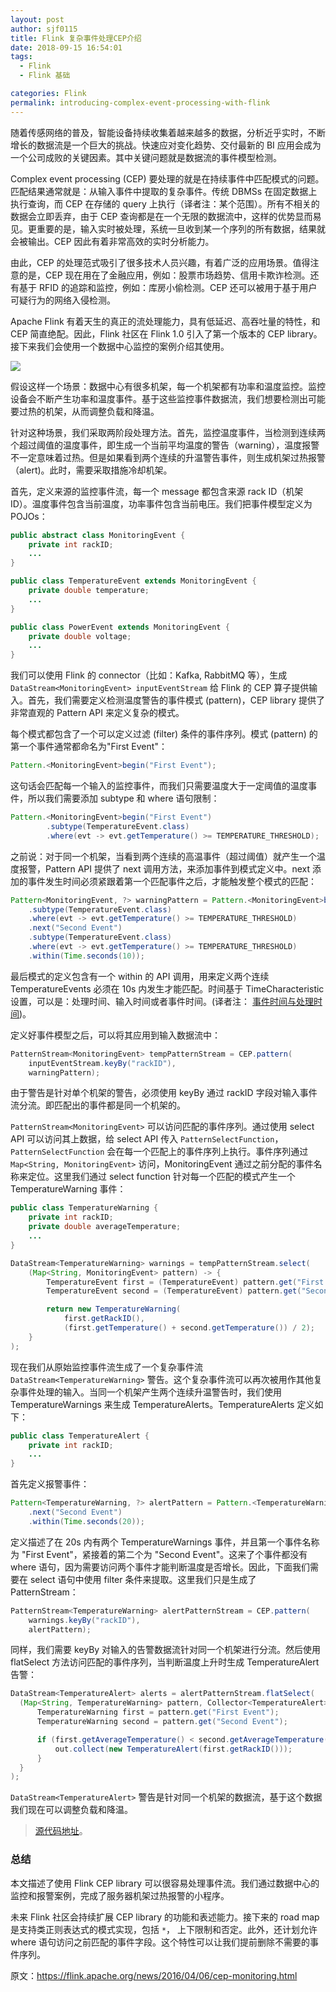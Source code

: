 ```yaml
---
layout: post
author: sjf0115
title: Flink 复杂事件处理CEP介绍
date: 2018-09-15 16:54:01
tags:
  - Flink
  - Flink 基础

categories: Flink
permalink: introducing-complex-event-processing-with-flink
---
```


随着传感网络的普及，智能设备持续收集着越来越多的数据，分析近乎实时，不断增长的数据流是一个巨大的挑战。快速应对变化趋势、交付最新的 BI 应用会成为一个公司成败的关键因素。其中关键问题就是数据流的事件模型检测。

Complex event processing (CEP) 要处理的就是在持续事件中匹配模式的问题。匹配结果通常就是：从输入事件中提取的复杂事件。传统 DBMSs 在固定数据上执行查询，而 CEP 在存储的 query 上执行（译者注：某个范围）。所有不相关的数据会立即丢弃，由于 CEP 查询都是在一个无限的数据流中，这样的优势显而易见。更重要的是，输入实时被处理，系统一旦收到某一个序列的所有数据，结果就会被输出。CEP 因此有着非常高效的实时分析能力。

由此，CEP 的处理范式吸引了很多技术人员兴趣，有着广泛的应用场景。值得注意的是，CEP 现在用在了金融应用，例如：股票市场趋势、信用卡欺诈检测。还有基于 RFID 的追踪和监控，例如：库房小偷检测。CEP 还可以被用于基于用户可疑行为的网络入侵检测。

Apache Flink 有着天生的真正的流处理能力，具有低延迟、高吞吐量的特性，和 CEP 简直绝配。因此，Flink 社区在 Flink 1.0 引入了第一个版本的 CEP library。接下来我们会使用一个数据中心监控的案例介绍其使用。

![](https://github.com/sjf0115/PubLearnNotes/blob/master/image/Flink/introducing-complex-event-processing-with-flink-1.png?raw=true)

假设这样一个场景：数据中心有很多机架，每一个机架都有功率和温度监控。监控设备会不断产生功率和温度事件。基于这些监控事件数据流，我们想要检测出可能要过热的机架，从而调整负载和降温。

针对这种场景，我们采取两阶段处理方法。首先，监控温度事件，当检测到连续两个超过阈值的温度事件，即生成一个当前平均温度的警告（warning），温度报警不一定意味着过热。但是如果看到两个连续的升温警告事件，则生成机架过热报警（alert)。此时，需要采取措施冷却机架。

首先，定义来源的监控事件流，每一个 message 都包含来源 rack ID（机架 ID）。温度事件包含当前温度，功率事件包含当前电压。我们把事件模型定义为 POJOs：
```java
public abstract class MonitoringEvent {
    private int rackID;
    ...
}

public class TemperatureEvent extends MonitoringEvent {
    private double temperature;
    ...
}

public class PowerEvent extends MonitoringEvent {
    private double voltage;
    ...
}
```
我们可以使用 Flink 的 connector（比如：Kafka, RabbitMQ 等），生成 `DataStream<MonitoringEvent> inputEventStream` 给 Flink 的 CEP 算子提供输入。首先，我们需要定义检测温度警告的事件模式 (pattern)，CEP library 提供了非常直观的 Pattern API 来定义复杂的模式。

每个模式都包含了一个可以定义过滤 (filter) 条件的事件序列。模式 (pattern) 的第一个事件通常都命名为"First Event"：
```java
Pattern.<MonitoringEvent>begin("First Event");
```
这句话会匹配每一个输入的监控事件，而我们只需要温度大于一定阈值的温度事件，所以我们需要添加 subtype 和 where 语句限制：
```java
Pattern.<MonitoringEvent>begin("First Event")
        .subtype(TemperatureEvent.class)
        .where(evt -> evt.getTemperature() >= TEMPERATURE_THRESHOLD);
```
之前说：对于同一个机架，当看到两个连续的高温事件（超过阈值）就产生一个温度报警，Pattern API 提供了 next 调用方法，来添加事件到模式定义中。next 添加的事件发生时间必须紧跟着第一个匹配事件之后，才能触发整个模式的匹配：
```java
Pattern<MonitoringEvent, ?> warningPattern = Pattern.<MonitoringEvent>begin("First Event")
    .subtype(TemperatureEvent.class)
    .where(evt -> evt.getTemperature() >= TEMPERATURE_THRESHOLD)
    .next("Second Event")
    .subtype(TemperatureEvent.class)
    .where(evt -> evt.getTemperature() >= TEMPERATURE_THRESHOLD)
    .within(Time.seconds(10));
```
最后模式的定义包含有一个 within 的 API 调用，用来定义两个连续 TemperatureEvents 必须在 10s 内发生才能匹配。时间基于 TimeCharacteristic 设置，可以是：处理时间、输入时间或者事件时间。(译者注： [事件时间与处理时间](http://smartsi.club/2018/01/04/flink-stream-event-time-and-processing-time/))。

定义好事件模型之后，可以将其应用到输入数据流中：
```java
PatternStream<MonitoringEvent> tempPatternStream = CEP.pattern(
    inputEventStream.keyBy("rackID"),
    warningPattern);
```
由于警告是针对单个机架的警告，必须使用 keyBy 通过 rackID 字段对输入事件流分流。即匹配出的事件都是同一个机架的。

`PatternStream<MonitoringEvent>` 可以访问匹配的事件序列。通过使用 select API 可以访问其上数据，给 select API 传入 `PatternSelectFunction`，`PatternSelectFunction` 会在每一个匹配上的事件序列上执行。事件序列通过 `Map<String, MonitoringEvent>` 访问，MonitoringEvent 通过之前分配的事件名称来定位。这里我们通过 select function 针对每一个匹配的模式产生一个 TemperatureWarning 事件：
```java
public class TemperatureWarning {
    private int rackID;
    private double averageTemperature;
    ...
}

DataStream<TemperatureWarning> warnings = tempPatternStream.select(
    (Map<String, MonitoringEvent> pattern) -> {
        TemperatureEvent first = (TemperatureEvent) pattern.get("First Event");
        TemperatureEvent second = (TemperatureEvent) pattern.get("Second Event");

        return new TemperatureWarning(
            first.getRackID(),
            (first.getTemperature() + second.getTemperature()) / 2);
    }
);
```
现在我们从原始监控事件流生成了一个复杂事件流 `DataStream<TemperatureWarning>` 警告。这个复杂事件流可以再次被用作其他复杂事件处理的输入。当同一个机架产生两个连续升温警告时，我们使用 TemperatureWarnings 来生成 TemperatureAlerts。TemperatureAlerts 定义如下：
```java
public class TemperatureAlert {
    private int rackID;
    ...
}
```
首先定义报警事件：
```java
Pattern<TemperatureWarning, ?> alertPattern = Pattern.<TemperatureWarning>begin("First Event")
    .next("Second Event")
    .within(Time.seconds(20));
```
定义描述了在 20s 内有两个 TemperatureWarnings 事件，并且第一个事件名称为 "First Event"，紧接着的第二个为 "Second Event"。这来了个事件都没有 where 语句，因为需要访问两个事件才能判断温度是否增长。因此，下面我们需要在 select 语句中使用 filter 条件来提取。这里我们只是生成了 PatternStream：
```java
PatternStream<TemperatureWarning> alertPatternStream = CEP.pattern(
    warnings.keyBy("rackID"),
    alertPattern);
```
同样，我们需要 keyBy 对输入的告警数据流针对同一个机架进行分流。然后使用 flatSelect 方法访问匹配的事件序列，当判断温度上升时生成 TemperatureAlert 告警：
```java
DataStream<TemperatureAlert> alerts = alertPatternStream.flatSelect(
  (Map<String, TemperatureWarning> pattern, Collector<TemperatureAlert> out) -> {
      TemperatureWarning first = pattern.get("First Event");
      TemperatureWarning second = pattern.get("Second Event");

      if (first.getAverageTemperature() < second.getAverageTemperature()) {
          out.collect(new TemperatureAlert(first.getRackID()));
      }
  }
);
```
`DataStream<TemperatureAlert>` 警告是针对同一个机架的数据流，基于这个数据我们现在可以调整负载和降温。

> [源代码地址](https://github.com/tillrohrmann/cep-monitoring)。

### 总结

本文描述了使用 Flink CEP library 可以很容易处理事件流。我们通过数据中心的监控和报警案例，完成了服务器机架过热报警的小程序。

未来 Flink 社区会持续扩展 CEP library 的功能和表述能力。接下来的 road map 是支持类正则表达式的模式实现，包括 `*`， 上下限制和否定。此外，还计划允许 where 语句访问之前匹配的事件字段。这个特性可以让我们提前删除不需要的事件序列。

原文：https://flink.apache.org/news/2016/04/06/cep-monitoring.html
